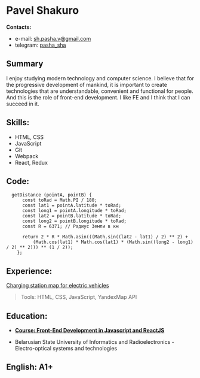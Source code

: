 # Pavel Shakuro

**Contacts:**
* e-mail: <sh.pasha.v@gmail.com>
* telegram: [pasha_sha](https://t.me/pasha_sha)

## Summary ##

I enjoy studying modern technology and computer science. I believe that for the progressive development of mankind, it is important to create technologies that are understandable, convenient and functional for people. And this is the role of front-end development. I like FE and I think that I can succeed in it.

## Skills:
* HTML, CSS
* JavaScript
* Git
* Webpack
* React, Redux

## Code:
```
  getDistance (pointA, pointB) {
      const toRad = Math.PI / 180;
      const lat1 = pointA.latitude * toRad;
      const long1 = pointA.longitude * toRad;
      const lat2 = pointB.latitude * toRad;
      const long2 = pointB.longitude * toRad;
      const R = 6371; // Радиус Земли в км

      return 2 * R * Math.asin(((Math.sin((lat2 - lat1) / 2) ** 2) +
          (Math.cos(lat1) * Math.cos(lat1) * (Math.sin((long2 - long1) / 2) ** 2))) ** (1 / 2));
    };
```

## Experience:
 [Charging station map for electric vehicles](https://epoint-e19c5.firebaseapp.com)
> Tools: HTML, CSS, JavaScript, YandexMap API 

## Education:
* [**Course: Front-End Development in Javascript and ReactJS**](https://retarcorp.by/courses/frontend-dev/?fbclid=IwAR3wIIkSAsWg69HEpXermxYm0i630k-zx4OfOI5TAbNekoVL8atYArGxnt8)

* Belarusian State University of Informatics and Radioelectronics - Electro-optical systems and technologies

## English: A1+
